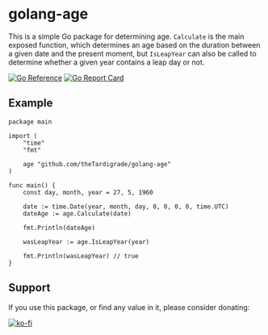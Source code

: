 # golang-age

This is a simple Go package for determining age. `Calculate` is the main exposed function, which determines an age based on the duration between a given date and the present moment, but `IsLeapYear` can also be called to determine whether a given year contains a leap day or not. 

[![Go Reference](https://pkg.go.dev/badge/github.com/theTardigrade/golang-age.svg)](https://pkg.go.dev/github.com/theTardigrade/golang-age) [![Go Report Card](https://goreportcard.com/badge/github.com/thetardigrade/golang-age)](https://goreportcard.com/report/github.com/thetardigrade/golang-age)

## Example

```golang
package main

import (
	"time"
	"fmt"

	age "github.com/theTardigrade/golang-age"
)

func main() {
	const day, month, year = 27, 5, 1960

	date := time.Date(year, month, day, 0, 0, 0, 0, time.UTC)
	dateAge := age.Calculate(date)

	fmt.Println(dateAge)

	wasLeapYear := age.IsLeapYear(year)

	fmt.Println(wasLeapYear) // true
}
```

## Support

If you use this package, or find any value in it, please consider donating:

[![ko-fi](https://ko-fi.com/img/githubbutton_sm.svg)](https://ko-fi.com/S6S2EIRL0)
